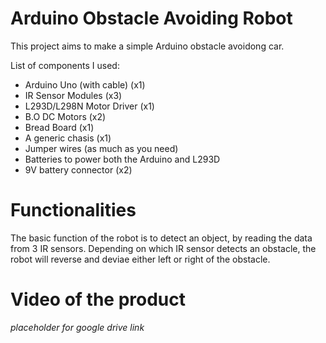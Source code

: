 # Arduino Obstacle Avoiding Robot
This project aims to make a simple Arduino obstacle avoidong car.

List of components I used:
- Arduino Uno (with cable) (x1)
- IR Sensor Modules (x3)
- L293D/L298N Motor Driver (x1)
- B.O DC Motors (x2)
- Bread Board (x1)
- A generic chasis (x1)
- Jumper wires (as much as you need)
- Batteries to power both the Arduino and L293D
- 9V battery connector (x2)

# Functionalities
The basic function of the robot is to detect an object, by reading the data from 3 IR sensors. Depending on which IR sensor detects an obstacle, the robot will reverse and deviae either left or right of the obstacle.

# Video of the product

*placeholder for google drive link*

